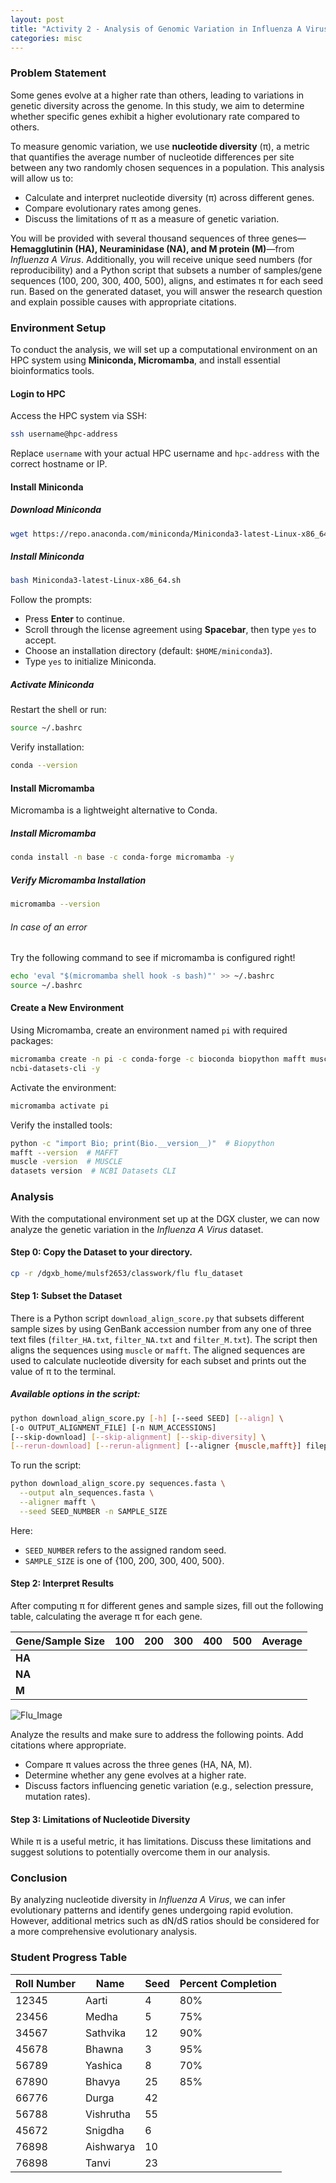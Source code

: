```yaml
---
layout: post
title: "Activity 2 - Analysis of Genomic Variation in Influenza A Virus Using Nucleotide Diversity (π)"
categories: misc
---
```


### Problem Statement  
Some genes evolve at a higher rate than others, leading to variations in genetic diversity across the genome. In this study, we aim to determine whether specific genes exhibit a higher evolutionary rate compared to others.  

To measure genomic variation, we use **nucleotide diversity** (π), a metric that quantifies the average number of nucleotide differences per site between any two randomly chosen sequences in a population. This analysis will allow us to:
- Calculate and interpret nucleotide diversity (π) across different genes.
- Compare evolutionary rates among genes.
- Discuss the limitations of π as a measure of genetic variation.

You will be provided with several thousand sequences of three genes—**Hemagglutinin (HA), Neuraminidase (NA), and M protein (M)**—from *Influenza A Virus*. Additionally, you will receive unique seed numbers (for reproducibility) and a Python script that subsets a number of samples/gene sequences (100, 200, 300, 400, 500), aligns, and estimates π for each seed run. Based on the generated dataset, you will answer the research question and explain possible causes with appropriate citations.

### Environment Setup  
To conduct the analysis, we will set up a computational environment on an HPC system using **Miniconda, Micromamba**, and install essential bioinformatics tools.

#### Login to HPC  
Access the HPC system via SSH:
```sh
ssh username@hpc-address
```
Replace `username` with your actual HPC username and `hpc-address` with the correct hostname or IP.

#### Install Miniconda  
##### Download Miniconda  
```sh
wget https://repo.anaconda.com/miniconda/Miniconda3-latest-Linux-x86_64.sh
```
##### Install Miniconda  
```sh
bash Miniconda3-latest-Linux-x86_64.sh
```
Follow the prompts:
- Press **Enter** to continue.
- Scroll through the license agreement using **Spacebar**, then type `yes` to accept.
- Choose an installation directory (default: `$HOME/miniconda3`).
- Type `yes` to initialize Miniconda.

##### Activate Miniconda  
Restart the shell or run:
```sh
source ~/.bashrc
```
Verify installation:
```sh
conda --version
```

#### Install Micromamba  
Micromamba is a lightweight alternative to Conda.
##### Install Micromamba  
```sh
conda install -n base -c conda-forge micromamba -y
```
##### Verify Micromamba Installation  
```sh
micromamba --version
```
###### In case of an error

Try the following command to see if micromamba is configured right!

```sh
echo 'eval "$(micromamba shell hook -s bash)"' >> ~/.bashrc
source ~/.bashrc
```

#### Create a New Environment  
Using Micromamba, create an environment named `pi` with required packages:
```sh
micromamba create -n pi -c conda-forge -c bioconda biopython mafft muscle \
ncbi-datasets-cli -y
```
Activate the environment:
```sh
micromamba activate pi
```
Verify the installed tools:
```sh
python -c "import Bio; print(Bio.__version__)"  # Biopython
mafft --version  # MAFFT
muscle -version  # MUSCLE
datasets version  # NCBI Datasets CLI
```

### Analysis  
With the computational environment set up at the DGX cluster, we can now analyze the genetic variation in the *Influenza A Virus* dataset.

#### Step 0: Copy the Dataset to your directory.

```sh
cp -r /dgxb_home/mulsf2653/classwork/flu flu_dataset
```

#### Step 1: Subset the Dataset  

There is a Python script `download_align_score.py` that subsets different sample sizes by using GenBank accession number from any one of three text files (`filter_HA.txt`, `filter_NA.txt` and `filter_M.txt`). The script then aligns the sequences using `muscle` or `mafft`. The aligned sequences are used to calculate nucleotide diversity for each subset and prints out the value of π to the terminal.

##### Available options in the script:
```sh
python download_align_score.py [-h] [--seed SEED] [--align] \
[-o OUTPUT_ALIGNMENT_FILE] [-n NUM_ACCESSIONS]
[--skip-download] [--skip-alignment] [--skip-diversity] \
[--rerun-download] [--rerun-alignment] [--aligner {muscle,mafft}] filepath
```
To run the script:
```sh
python download_align_score.py sequences.fasta \
  --output aln_sequences.fasta \
  --aligner mafft \
  --seed SEED_NUMBER -n SAMPLE_SIZE
```
Here:
- `SEED_NUMBER` refers to the assigned random seed.
- `SAMPLE_SIZE` is one of {100, 200, 300, 400, 500}.

#### Step 2: Interpret Results  
After computing π for different genes and sample sizes, fill out the following table, calculating the average π for each gene.

| Gene/Sample Size | 100 | 200 | 300 | 400 | 500 | Average |
|-----------------|-----|-----|-----|-----|-----|---------|
| **HA**         |     |     |     |     |     |         |
| **NA**         |     |     |     |     |     |         |
| **M**          |     |     |     |     |     |         |


![Flu_Image](https://ars.els-cdn.com/content/image/1-s2.0-S017129852200105X-gr1_lrg.jpg)

Analyze the results and make sure to address the following points. Add citations where appropriate.
- Compare π values across the three genes (HA, NA, M).
- Determine whether any gene evolves at a higher rate.
- Discuss factors influencing genetic variation (e.g., selection pressure, mutation rates).

#### Step 3: Limitations of Nucleotide Diversity  
While π is a useful metric, it has limitations. Discuss these limitations and suggest solutions to potentially overcome them in our analysis.

### Conclusion  
By analyzing nucleotide diversity in *Influenza A Virus*, we can infer evolutionary patterns and identify genes undergoing rapid evolution. However, additional metrics such as dN/dS ratios should be considered for a more comprehensive evolutionary analysis.

### Student Progress Table  

| Roll Number | Name     | Seed | Percent Completion |
|-------------|----------|------|--------------------|
| 12345       | Aarti    | 4    | 80%                |
| 23456       | Medha    | 5    | 75%                |
| 34567       | Sathvika | 12   | 90%                |
| 45678       | Bhawna   | 3    | 95%                |
| 56789       | Yashica  | 8    | 70%                |
| 67890       | Bhavya   | 25   | 85%                |
| 66776       |Durga     | 42   |                    |
| 56788       |Vishrutha | 55   |                    |
| 45672       |Snigdha   | 6    |                    |
| 76898       |Aishwarya | 10   |                    |
| 76898       |Tanvi     | 23   |                    |
